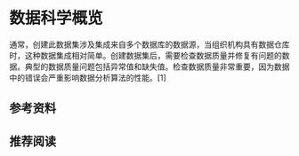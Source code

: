 # 数据科学概览

通常，创建此数据集涉及集成来自多个数据库的数据源，当组织机构具有数据仓库时，这种数据集成相对简单。创建数据集后，需要检查数据质量并修复有问题的数据。典型的数据质量问题包括异常值和缺失值。检查数据质量非常重要，因为数据中的错误会严重影响数据分析算法的性能。[1]

## 参考资料

 
## 推荐阅读
